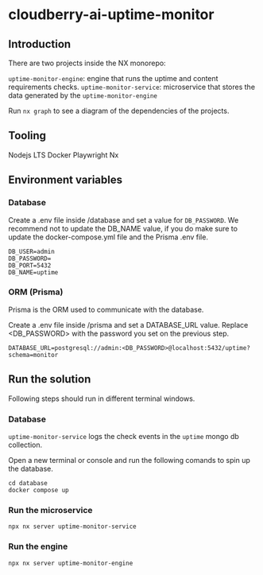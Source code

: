# cloudberry-ai-uptime-monitor

## Introduction

There are two projects inside the NX monorepo:

`uptime-monitor-engine`: engine that runs the uptime and content requirements checks.
`uptime-monitor-service`: microservice that stores the data generated by the `uptime-monitor-engine`

Run `nx graph` to see a diagram of the dependencies of the projects.

## Tooling

Nodejs LTS
Docker
Playwright
Nx

## Environment variables

### Database

Create a .env file inside /database and set a value for `DB_PASSWORD`. We recommend not to update the DB_NAME value, if you do make sure to update the docker-compose.yml file and the Prisma .env file.

```shell
DB_USER=admin
DB_PASSWORD=
DB_PORT=5432
DB_NAME=uptime
```

### ORM (Prisma)

Prisma is the ORM used to communicate with the database.

Create a .env file inside /prisma and set a DATABASE_URL value. Replace <DB_PASSWORD> with the password you set on the previous step.

```shell
DATABASE_URL=postgresql://admin:<DB_PASSWORD>@localhost:5432/uptime?schema=monitor
```

## Run the solution

Following steps should run in different terminal windows.

### Database

`uptime-monitor-service` logs the check events in the `uptime` mongo db collection.

Open a new terminal or console and run the following comands to spin up the database. 

```terminal
cd database
docker compose up
```

### Run the microservice

```shell
npx nx server uptime-monitor-service
```

### Run the engine

```shell
npx nx server uptime-monitor-engine

```
